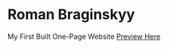 # Roman Braginskyy
My First Built One-Page Website
[Preview Here](https://romanbraginskyy.github.io/first-site/"Go")
